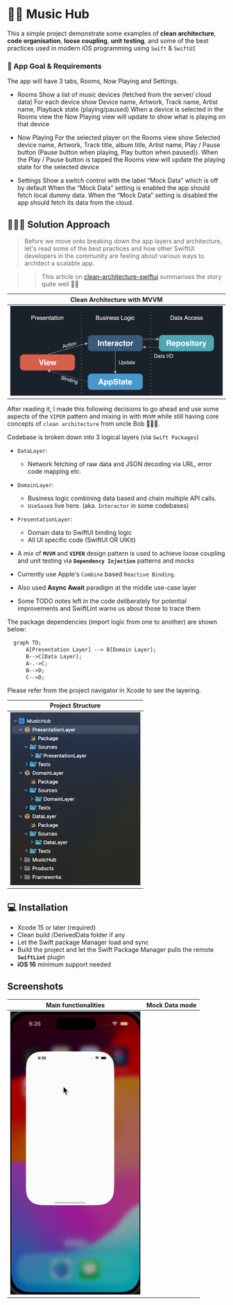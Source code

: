 # 🏇🏼 Music Hub
This a simple project demonstrate some examples of **clean architecture**, **code organisation**, **loose coupling**, **unit testing**, and some of the best practices used in modern iOS programming using `Swift` & `SwiftUI`

### 💼 App Goal & Requirements
The app will have 3 tabs, Rooms, Now Playing and Settings.
 - Rooms
 Show a list of music devices (fetched from the server/ cloud data)
 For each device show Device name, Artwork, Track name, Artist name, Playback state (playing/paused)
When a device is selected in the Rooms view the Now Playing view will update to show what is playing on that device

- Now Playing
For the selected player on the Rooms view show Selected device name, Artwork, Track title, album title, Artist name, Play / Pause button (Pause button when playing, Play button when paused)). When the Play / Pause button is tapped the Rooms view will update the playing state for the selected device

- Settings
Show a switch control with the label “Mock Data” which is off by default
When the “Mock Data” setting is enabled the app should fetch local dummy data.
When the “Mock Data” setting is disabled the app should fetch its data from the cloud.


## 👨🏽‍💻  Solution Approach

> Before we move onto breaking down the app layers and architecture, let's  read some of the best practices and how other SwiftUI developers in the community are feeling about various ways to architect a scalable app. 

>> This article on [clean-architecture-swiftui](https://nalexn.github.io/clean-architecture-swiftui/) summarises the story quite well 🙏🏽

| Clean Architecture with MVVM |
| ---------------------------  |
| <img src="Screenshots/clean-architecture.png" width="750" alt=""> |


After reading it, I made this following decisions to go ahead and use some aspects of the `VIPER` pattern and mixing in with `MVVM` while still having core concepts of `clean architecture` from uncle Bob 🧔🏼‍♂️. 

Codebase is broken down into 3 logical layers (via `Swift Packages`)
- `DataLayer`:
    - Network fetching of raw data and JSON decoding via URL, error code mapping etc.
- `DomainLayer`:
    - Business logic combining data based and chain multiple API calls.
    - `UseSase`s live here. (aka. `Interactor` in some codebases)
- `PresentationLayer`:
    - Domain data to SwiftUI binding logic
    - All UI specific code (SwiftUI OR UIKit)
    

- A mix of **`MVVM`** and **`VIPER`** design pattern is used to achieve loose coupling and unit testing via **`Dependency Injection`** patterns and mocks
- Currently use Apple's `Combine` based `Reactive Binding`.
- Also used **Async Await** paradigm at the middle use-case layer
- Some TODO notes left in the code deliberately for potential improvements and SwiftLint warns us about those to trace them


The package dependencies (import logic from one to another) are shown below:

```mermaid
  graph TD;
      A[Presentation Layer] --> B[Domain Layer];
      B-->C[Data Layer];
      A-.->C;
      B-->D;
      C-->D;
```

 
Please refer from the project navigator in Xcode to see the layering.

| Project Structure |
| ------ |
| <img src="Screenshots/project-structure.png" width="300" alt=""> |


## 💻 Installation
 - Xcode 15 or later (required)
 - Clean build /DerivedData folder if any
 - Let the Swift package Manager load and sync
 - Build the project and let the Swift Package Manager pulls the remote **`SwiftLint`** plugin
 - **iOS 16** minimum support needed


## Screenshots

| Main functionalities | Mock Data mode |
| ------ | ------ |
|  <img src="Screenshots/app-demo-1.gif" width="300" alt=""> | <img src="Screenshots/app-demo-2.gif" width="300" alt="">  |


